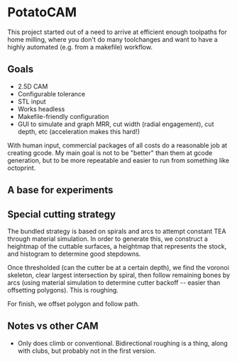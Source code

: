 # PotatoCAM

This project started out of a need to arrive at efficient enough toolpaths for
home milling, where you don't do many toolchanges and want to have a highly
automated (e.g. from a makefile) workflow.

## Goals

* 2.5D CAM
* Configurable tolerance
* STL input
* Works headless
* Makefile-friendly configuration
* GUI to simulate and graph MRR, cut width (radial engagement), cut depth, etc
  (acceleration makes this hard!)

With human input, commercial packages of all costs do a reasonable job at
creating gcode.  My main goal is not to be "better" than them at gcode
generation, but to be more repeatable and easier to run from something like
octoprint.

## A base for experiments

## Special cutting strategy

The bundled strategy is based on spirals and arcs to attempt constant TEA
through material simulation.  In order to generate this, we construct a
heightmap of the cuttable surfaces, a heightmap that represents the stock, and
histogram to determine good stepdowns.

Once thresholded (can the cutter be at a certain depth), we find the voronoi
skeleton, clear largest intersection by spiral, then follow remaining bones by
arcs (using material simulation to determine cutter backoff -- easier than
offsetting polygons).  This is roughing.

For finish, we offset polygon and follow path.

## Notes vs other CAM

* Only does climb or conventional.  Bidirectional roughing is a thing, along
  with clubs, but probably not in the first version.
